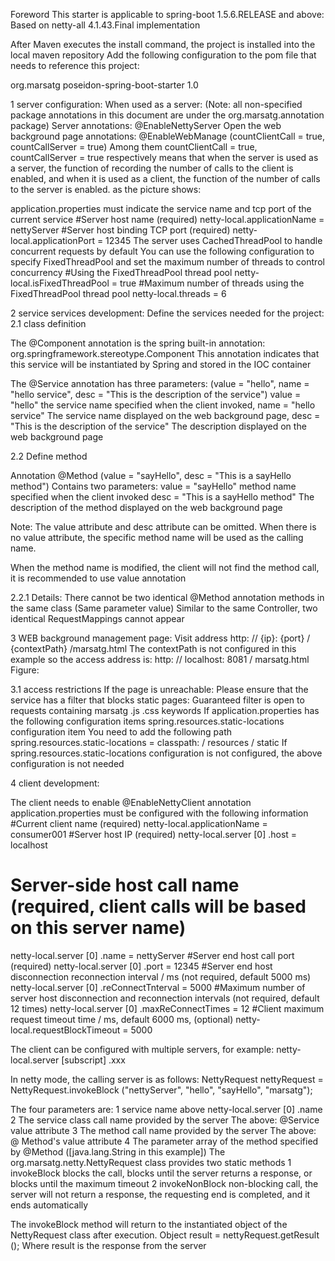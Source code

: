 Foreword
This starter is applicable to spring-boot 1.5.6.RELEASE and above:
Based on netty-all 4.1.43.Final implementation

After Maven executes the install command, the project is installed into the local maven repository
Add the following configuration to the pom file that needs to reference this project:

<dependency>
   <groupId> org.marsatg </ groupId>
   <artifactId> poseidon-spring-boot-starter </ artifactId>
   <version> 1.0 </ version>
</ dependency>



1 server configuration:
When used as a server:
(Note: all non-specified package annotations in this document are under the org.marsatg.annotation package)
Server annotations:
 @EnableNettyServer
Open the web background page annotations:
@EnableWebManage (countClientCall = true, countCallServer = true)
Among them countClientCall = true, countCallServer = true respectively means that when the server is used as a server, the function of recording the number of calls to the client is enabled, and when it is used as a client, the function of the number of calls to the server is enabled.
as the picture shows:





application.properties must indicate the service name and tcp port of the current service
#Server host name (required)
netty-local.applicationName = nettyServer
#Server host binding TCP port (required)
netty-local.applicationPort = 12345
The server uses CachedThreadPool to handle concurrent requests by default
You can use the following configuration to specify FixedThreadPool and set the maximum number of threads to control concurrency
#Using the FixedThreadPool thread pool
netty-local.isFixedThreadPool = true
#Maximum number of threads using the FixedThreadPool thread pool
netty-local.threads = 6



2 service services development:
Define the services needed for the project:
2.1 class definition

The @Component annotation is the spring built-in annotation:
org.springframework.stereotype.Component
This annotation indicates that this service will be instantiated by Spring and stored in the IOC container

The @Service annotation has three parameters:
(value = "hello", name = "hello service", desc = "This is the description of the service")
value = "hello" the service name specified when the client invoked,
name = "hello service" The service name displayed on the web background page,
desc = "This is the description of the service" The description displayed on the web background page

2.2 Define method

Annotation @Method (value = "sayHello", desc = "This is a sayHello method")
Contains two parameters:
value = "sayHello" method name specified when the client invoked
desc = "This is a sayHello method" The description of the method displayed on the web background page

Note: The value attribute and desc attribute can be omitted. When there is no value attribute, the specific method name will be used as the calling name.

When the method name is modified, the client will not find the method call, it is recommended to use value annotation


2.2.1 Details:
There cannot be two identical @Method annotation methods in the same class
(Same parameter value)
Similar to the same Controller, two identical RequestMappings cannot appear




3 WEB background management page:
Visit address http: // {ip}: {port} / {contextPath} /marsatg.html
The contextPath is not configured in this example so the access address is:
http: // localhost: 8081 / marsatg.html
Figure:

3.1 access restrictions
If the page is unreachable: Please ensure that the service has a filter that blocks static pages:
Guaranteed filter is open to requests containing marsatg .js .css keywords
If application.properties has the following configuration items
spring.resources.static-locations configuration item
You need to add the following path
spring.resources.static-locations = classpath: / resources / static
If spring.resources.static-locations configuration is not configured, the above configuration is not needed



4 client development:


The client needs to enable @EnableNettyClient annotation
application.properties must be configured with the following information
#Current client name (required)
netty-local.applicationName = consumer001
#Server host IP (required)
netty-local.server [0] .host = localhost
# Server-side host call name (required, client calls will be based on this server name)
netty-local.server [0] .name = nettyServer
#Server end host call port (required)
netty-local.server [0] .port = 12345
#Server end host disconnection reconnection interval / ms (not required, default 5000 ms)
netty-local.server [0] .reConnectTnterval = 5000
#Maximum number of server host disconnection and reconnection intervals (not required, default 12 times)
netty-local.server [0] .maxReConnectTimes = 12
#Client maximum request timeout time / ms, default 6000 ms, (optional)
netty-local.requestBlockTimeout = 5000


The client can be configured with multiple servers, for example: netty-local.server [subscript] .xxx





In netty mode, the calling server is as follows:
NettyRequest nettyRequest = NettyRequest.invokeBlock ("nettyServer", "hello", "sayHello", "marsatg");

The four parameters are:
1 service name above netty-local.server [0] .name
2 The service class call name provided by the server The above: @Service value attribute
3 The method call name provided by the server The above: @ Method's value attribute
4 The parameter array of the method specified by @Method ([java.lang.String in this example])
The org.marsatg.netty.NettyRequest class provides two static methods
1 invokeBlock blocks the call, blocks until the server returns a response, or blocks until the maximum timeout
2 invokeNonBlock non-blocking call, the server will not return a response, the requesting end is completed, and it ends automatically

The invokeBlock method will return to the instantiated object of the NettyRequest class after execution.
Object result = nettyRequest.getResult ();
Where result is the response from the server